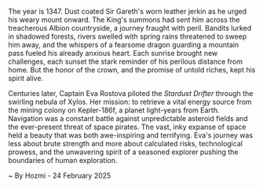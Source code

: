 
The year is 1347.  Dust coated Sir Gareth's worn leather jerkin as he urged his weary mount onward.  The King's summons had sent him across the treacherous Albion countryside, a journey fraught with peril.  Bandits lurked in shadowed forests, rivers swelled with spring rains threatened to sweep him away, and the whispers of a fearsome dragon guarding a mountain pass fueled his already anxious heart.  Each sunrise brought new challenges, each sunset the stark reminder of his perilous distance from home.  But the honor of the crown, and the promise of untold riches, kept his spirit alive.

Centuries later, Captain Eva Rostova piloted the *Stardust Drifter* through the swirling nebula of Xylos.  Her mission: to retrieve a vital energy source from the mining colony on Kepler-186f, a planet light-years from Earth.  Navigation was a constant battle against unpredictable asteroid fields and the ever-present threat of space pirates.  The vast, inky expanse of space held a beauty that was both awe-inspiring and terrifying.  Eva's journey was less about brute strength and more about calculated risks, technological prowess, and the unwavering spirit of a seasoned explorer pushing the boundaries of human exploration.

~ By Hozmi - 24 February 2025
